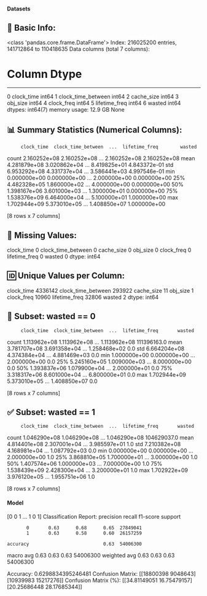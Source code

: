 #### Datasets

🧾 Basic Info:
------------------------------------------------------------
<class 'pandas.core.frame.DataFrame'>
Index: 216025200 entries, 141712864 to 110418635
Data columns (total 7 columns):
 #   Column              Dtype
---  ------              -----
 0   clock_time          int64
 1   clock_time_between  int64
 2   cache_size          int64
 3   obj_size            int64
 4   clock_freq          int64
 5   lifetime_freq       int64
 6   wasted              int64
dtypes: int64(7)
memory usage: 12.9 GB
None

📊 Summary Statistics (Numerical Columns):
------------------------------------------------------------
         clock_time  clock_time_between  ...  lifetime_freq        wasted
count  2.160252e+08        2.160252e+08  ...   2.160252e+08  2.160252e+08
mean   4.281879e+08        3.020862e+04  ...   8.419825e+01  4.843372e-01
std    6.953292e+08        4.331737e+04  ...   3.586441e+03  4.997546e-01
min    0.000000e+00        0.000000e+00  ...   2.000000e+00  0.000000e+00
25%    4.482328e+05        1.860000e+02  ...   4.000000e+00  0.000000e+00
50%    1.398167e+06        3.601000e+03  ...   1.300000e+01  0.000000e+00
75%    1.538376e+09        6.464000e+04  ...   5.100000e+01  1.000000e+00
max    1.702944e+09        5.373010e+05  ...   1.408850e+07  1.000000e+00

[8 rows x 7 columns]

📌 Missing Values:
------------------------------------------------------------
clock_time            0
clock_time_between    0
cache_size            0
obj_size              0
clock_freq            0
lifetime_freq         0
wasted                0
dtype: int64

🆔 Unique Values per Column:
------------------------------------------------------------
clock_time            4336142
clock_time_between     293922
cache_size                 11
obj_size                    1
clock_freq              10960
lifetime_freq           32806
wasted                      2
dtype: int64

🚫 Subset: wasted == 0
------------------------------------------------------------
         clock_time  clock_time_between  ...  lifetime_freq       wasted
count  1.113962e+08        1.113962e+08  ...   1.113962e+08  111396163.0
mean   3.781707e+08        3.691358e+04  ...   1.258468e+02          0.0
std    6.664204e+08        4.374384e+04  ...   4.881469e+03          0.0
min    1.000000e+00        0.000000e+00  ...   2.000000e+00          0.0
25%    5.245160e+05        1.009000e+03  ...   8.000000e+00          0.0
50%    1.393837e+06        1.079900e+04  ...   2.000000e+01          0.0
75%    3.318317e+06        8.601000e+04  ...   6.800000e+01          0.0
max    1.702944e+09        5.373010e+05  ...   1.408850e+07          0.0

[8 rows x 7 columns]

✅ Subset: wasted == 1
------------------------------------------------------------
         clock_time  clock_time_between  ...  lifetime_freq       wasted
count  1.046290e+08        1.046290e+08  ...   1.046290e+08  104629037.0
mean   4.814401e+08        2.307001e+04  ...   3.985597e+01          1.0
std    7.210382e+08        4.168981e+04  ...   1.087792e+03          0.0
min    0.000000e+00        0.000000e+00  ...   2.000000e+00          1.0
25%    3.868810e+05        1.700000e+01  ...   3.000000e+00          1.0
50%    1.407574e+06        1.000000e+03  ...   7.000000e+00          1.0
75%    1.538439e+09        2.428300e+04  ...   3.200000e+01          1.0
max    1.702922e+09        3.976120e+05  ...   1.955751e+06          1.0

[8 rows x 7 columns]
#### Model
[0 0 1 ... 1 0 1]
Classification Report:
              precision    recall  f1-score   support

           0       0.63      0.68      0.65  27849041
           1       0.63      0.58      0.60  26157259

    accuracy                           0.63  54006300
   macro avg       0.63      0.63      0.63  54006300
weighted avg       0.63      0.63      0.63  54006300

Accuracy: 0.6298834395246481
Confusion Matrix:
[[18800398  9048643]
 [10939983 15217276]]
Confusion Matrix (%):
[[34.81149051 16.75479157]
 [20.25686448 28.17685344]]
